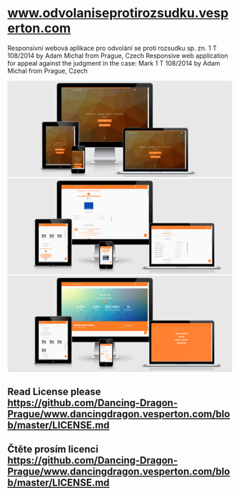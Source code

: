 # www.odvolaniseprotirozsudku.vesperton.com
Responsivní webová aplikace pro odvolání se proti rozsudku sp. zn. 1 T 108/2014 by Adam Michal from Prague, Czech
Responsive web application for appeal against the judgment in the case: Mark 1 T 108/2014 by Adam Michal from Prague, Czech

![alt text](screenshots/screencaptureodvolaniseprotirozsudku.png "Odvolání se proti rozsudku sp. zn. 1 T 108/2014")
![alt text](screenshots/screencaptureodvolaniseprotirozsudku1.png "Odvolání se proti rozsudku sp. zn. 1 T 108/2014")![alt text](screenshots/screencaptureodvolaniseprotirozsudku2.png "Odvolání se proti rozsudku sp. zn. 1 T 108/2014")

## Read License please https://github.com/Dancing-Dragon-Prague/www.dancingdragon.vesperton.com/blob/master/LICENSE.md
## Čtěte prosím licenci https://github.com/Dancing-Dragon-Prague/www.dancingdragon.vesperton.com/blob/master/LICENSE.md
